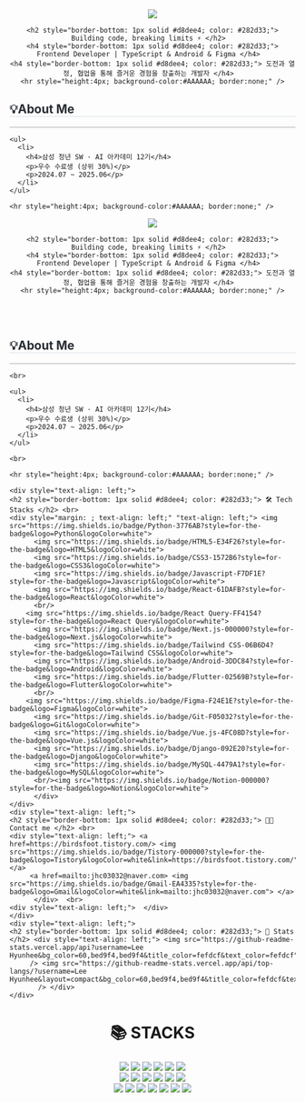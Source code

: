 <div align="center">
    <img src="https://capsule-render.vercel.app/api?type=waving&color=bed9f4&height=180&text=const%20BEST_DEVELOPER%20=%20'hyunhee😎';&animation=fadeIn&fontColor=fefdcf&fontSize=40" />
    
    <h2 style="border-bottom: 1px solid #d8dee4; color: #282d33;"> Building code, breaking limits ⚡ </h2>  
    <h4 style="border-bottom: 1px solid #d8dee4; color: #282d33;"> Frontend Developer | TypeScript & Android & Figma </h4>  
    <h4 style="border-bottom: 1px solid #d8dee4; color: #282d33;"> 도전과 열정, 협업을 통해 즐거운 경험을 창출하는 개발자 </h4>  
    <hr style="height:4px; background-color:#AAAAAA; border:none;" />
</div>


<div align="left">
    <h2 style="border-bottom: 1px solid #d8dee4; color: #282d33;"> 💡About Me </h2>    
    <hr style="height:1px; background-color:#AAAAAA; border:none;" />
    
    <ul>
      <li>
        <h4>삼성 청년 SW · AI 아카데미 12기</h4>
        <p>우수 수료생 (상위 30%)</p>
        <p>2024.07 ~ 2025.06</p>
      </li>
    </ul>

    <hr style="height:4px; background-color:#AAAAAA; border:none;" />
</div>




<div align= "center">
    <img src="https://capsule-render.vercel.app/api?type=waving&color=bed9f4&height=180&text=const%20BEST_DEVELOPER%20=%20'hyunhee😎';&animation=fadeIn&fontColor=fefdcf&fontSize=40" />
    
    <h2 style="border-bottom: 1px solid #d8dee4; color: #282d33;"> Building code, breaking limits ⚡ </h2>  
    <h4 style="border-bottom: 1px solid #d8dee4; color: #282d33;"> Frontend Developer | TypeScript & Android & Figma </h4>  
    <h4 style="border-bottom: 1px solid #d8dee4; color: #282d33;"> 도전과 열정, 협업을 통해 즐거운 경험을 창출하는 개발자 </h4>  
    <hr style="height:4px; background-color:#AAAAAA; border:none;" />

</div>

<br>
<br>

<div align= "left">
    <h2 style="border-bottom: 1px solid #d8dee4; color: #282d33;"> 💡About Me </h2>    
    <hr style="height:1px; background-color:#AAAAAA; border:none;" />
    
    <br>
    
    <ul>
      <li>
        <h4>삼성 청년 SW · AI 아카데미 12기</h4>
        <p>우수 수료생 (상위 30%)</p>
        <p>2024.07 ~ 2025.06</p>
      </li>
    </ul>

    <br>

    <hr style="height:4px; background-color:#AAAAAA; border:none;" />
</div>

    
    <div style="text-align: left;">
    <h2 style="border-bottom: 1px solid #d8dee4; color: #282d33;"> 🛠️ Tech Stacks </h2> <br> 
    <div style="margin: ; text-align: left;" "text-align: left;"> <img src="https://img.shields.io/badge/Python-3776AB?style=for-the-badge&logo=Python&logoColor=white">
          <img src="https://img.shields.io/badge/HTML5-E34F26?style=for-the-badge&logo=HTML5&logoColor=white">
          <img src="https://img.shields.io/badge/CSS3-1572B6?style=for-the-badge&logo=CSS3&logoColor=white">
          <img src="https://img.shields.io/badge/Javascript-F7DF1E?style=for-the-badge&logo=Javascript&logoColor=white">
          <img src="https://img.shields.io/badge/React-61DAFB?style=for-the-badge&logo=React&logoColor=white">
          <br/>
        <img src="https://img.shields.io/badge/React Query-FF4154?style=for-the-badge&logo=React Query&logoColor=white">
          <img src="https://img.shields.io/badge/Next.js-000000?style=for-the-badge&logo=Next.js&logoColor=white">
          <img src="https://img.shields.io/badge/Tailwind CSS-06B6D4?style=for-the-badge&logo=Tailwind CSS&logoColor=white">
          <img src="https://img.shields.io/badge/Android-3DDC84?style=for-the-badge&logo=Android&logoColor=white">
          <img src="https://img.shields.io/badge/Flutter-02569B?style=for-the-badge&logo=Flutter&logoColor=white">
          <br/>
        <img src="https://img.shields.io/badge/Figma-F24E1E?style=for-the-badge&logo=Figma&logoColor=white">
          <img src="https://img.shields.io/badge/Git-F05032?style=for-the-badge&logo=Git&logoColor=white">
          <img src="https://img.shields.io/badge/Vue.js-4FC08D?style=for-the-badge&logo=Vue.js&logoColor=white">
          <img src="https://img.shields.io/badge/Django-092E20?style=for-the-badge&logo=Django&logoColor=white">
          <img src="https://img.shields.io/badge/MySQL-4479A1?style=for-the-badge&logo=MySQL&logoColor=white">
          <br/><img src="https://img.shields.io/badge/Notion-000000?style=for-the-badge&logo=Notion&logoColor=white">
          </div>
    </div>
    <div style="text-align: left;">
    <h2 style="border-bottom: 1px solid #d8dee4; color: #282d33;"> 🧑‍💻 Contact me </h2> <br> 
    <div style="text-align: left;"> <a href=https://birdsfoot.tistory.com/> <img src="https://img.shields.io/badge/Tistory-000000?style=for-the-badge&logo=Tistory&logoColor=white&link=https://birdsfoot.tistory.com/"> </a>
         <a href=mailto:jhc03032@naver.com> <img src="https://img.shields.io/badge/Gmail-EA4335?style=for-the-badge&logo=Gmail&logoColor=white&link=mailto:jhc03032@naver.com"> </a>
          </div>  <br> 
    <div style="text-align: left;">  </div> 
    </div>
    <div style="text-align: left;"> 
    <h2 style="border-bottom: 1px solid #d8dee4; color: #282d33;"> 🏅 Stats </h2> <div style="text-align: left;"> <img src="https://github-readme-stats.vercel.app/api?username=Lee Hyunhee&bg_color=60,bed9f4,bed9f4&title_color=fefdcf&text_color=fefdcf"
         /> <img src="https://github-readme-stats.vercel.app/api/top-langs/?username=Lee Hyunhee&layout=compact&bg_color=60,bed9f4,bed9f4&title_color=fefdcf&text_color=fefdcf"
           /> </div> 
    </div>
    


<div align=center><h1>📚 STACKS</h1></div>
<div align=center>
    <h3></h3>
  <img src="https://img.shields.io/badge/python-3776AB?style=for-the-badge&logo=python&logoColor=white"> 
  <img src="https://img.shields.io/badge/html5-E34F26?style=for-the-badge&logo=html5&logoColor=white"> 
  <img src="https://img.shields.io/badge/css-1572B6?style=for-the-badge&logo=css3&logoColor=white"> 
  <img src="https://img.shields.io/badge/javascript-F7DF1E?style=for-the-badge&logo=javascript&logoColor=black"> 
  <img src="https://img.shields.io/badge/typescript-3178C6?style=for-the-badge&logo=typescript&logoColor=black"> 
  <img src="https://img.shields.io/badge/kotlin-7F52FF?style=for-the-badge&logo=kotlin&logoColor=black"> 
  
  <br>
  
  <img src="https://img.shields.io/badge/react-61DAFB?style=for-the-badge&logo=react&logoColor=black"> 
  <img src="https://img.shields.io/badge/next.js-000000?style=for-the-badge&logo=next.js&logoColor=white">
  <img src="https://img.shields.io/badge/-ANDROID STUDIO-3DDC84?style=for-the-badge&logo=android&logoColor=white">
  <img src="https://img.shields.io/badge/vue.js-4FC08D?style=for-the-badge&logo=vue.js&logoColor=white">   
  <img src="https://img.shields.io/badge/node.js-339933?style=for-the-badge&logo=Node.js&logoColor=white">  
  <img src="https://img.shields.io/badge/sqlite-003B57?style=for-the-badge&logo=sqlite&logoColor=white">


  <br>
  
  <img src="https://img.shields.io/badge/django-092E20?style=for-the-badge&logo=django&logoColor=white">
  <img src="https://img.shields.io/badge/FastAPI-009688?style=for-the-badge&logo=fastapi&logoColor=white">
  <img src="https://img.shields.io/badge/bootstrap-7952B3?style=for-the-badge&logo=bootstrap&logoColor=white">
  <img src="https://img.shields.io/badge/github-181717?style=for-the-badge&logo=github&logoColor=white">
  <img src="https://img.shields.io/badge/git-F05032?style=for-the-badge&logo=git&logoColor=white">
  <img src="https://img.shields.io/badge/jira-0052CC?style=for-the-badge&logo=jira&logoColor=white">
  <img src="https://img.shields.io/badge/figma-F24E1E?style=for-the-badge&logo=figma&logoColor=white">


</div>
